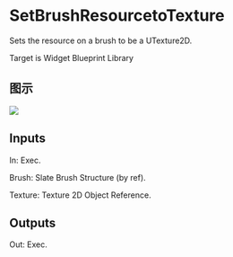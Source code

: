 # SetBrushResourcetoTexture

Sets the resource on a brush to be a UTexture2D.

Target is Widget Blueprint Library

## 图示

![]($-20221218-21334385.png)

## Inputs

In: Exec.

Brush: Slate Brush Structure (by ref).

Texture: Texture 2D Object Reference.  

## Outputs

Out: Exec.

